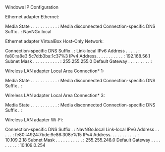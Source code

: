 
Windows IP Configuration


Ethernet adapter Ethernet:

   Media State . . . . . . . . . . . : Media disconnected
   Connection-specific DNS Suffix  . : NavNGo.local

Ethernet adapter VirtualBox Host-Only Network:

   Connection-specific DNS Suffix  . : 
   Link-local IPv6 Address . . . . . : fe80::a8e3:5c7d:b3ba:1c37%3
   IPv4 Address. . . . . . . . . . . : 192.168.56.1
   Subnet Mask . . . . . . . . . . . : 255.255.255.0
   Default Gateway . . . . . . . . . : 

Wireless LAN adapter Local Area Connection* 1:

   Media State . . . . . . . . . . . : Media disconnected
   Connection-specific DNS Suffix  . : 

Wireless LAN adapter Local Area Connection* 3:

   Media State . . . . . . . . . . . : Media disconnected
   Connection-specific DNS Suffix  . : 

Wireless LAN adapter Wi-Fi:

   Connection-specific DNS Suffix  . : NavNGo.local
   Link-local IPv6 Address . . . . . : fe80::4924:7bde:9e86:308e%15
   IPv4 Address. . . . . . . . . . . : 10.109.2.18
   Subnet Mask . . . . . . . . . . . : 255.255.248.0
   Default Gateway . . . . . . . . . : 10.109.0.254
